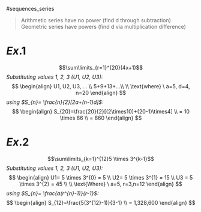#sequences_series
> Arithmetic series have no power (find d through subtraction)
> Geometric series have powers (find d via multiplication difference)
# $Ex.1$
$$\sum\limits_{r=1}^{20}(4x+1)$$
*Substituting values 1, 2, 3 (U1, U2, U3):* 
$$
\begin{align}
U1, U2, U3, ... \\
5+9+13+...\\ \\
\text{where} \ a=5, d=4, n=20
\end{align}
$$
*using $S_{n}= \frac{n}{2}[2a+(n-1)d]$:*
$$
\begin{align}
S_{20}=\frac{20}{2}[(2\times10)+(20-1)\times4] \\
= 10 \times 86 \\
= 860
\end{align}
$$
# $Ex.2$
$$\sum\limits_{k=1}^{12}5 \times 3^{k-1}$$
*Substituting values 1, 2, 3 (U1, U2, U3):* 
$$
\begin{align}
U1= 5 \times 3^{0} = 5 \\
U2= 5 \times 3^{1} = 15 \\
U3 = 5 \times 3^{2} = 45 \\ \\
\text{Where} \ a=5, r=3,n=12
\end{align}
$$
*using $S_{n}= \frac{a(r^{n}-1)}{r-1}$:*
$$
\begin{align}
S_{12}=\frac{5(3^{12}-1)}{3-1} \\
= 1,328,600
\end{align}
$$
